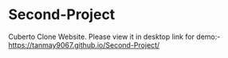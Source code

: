 # Second-Project
Cuberto Clone Website. Please view it in desktop
link for demo:-
https://tanmay9067.github.io/Second-Project/
